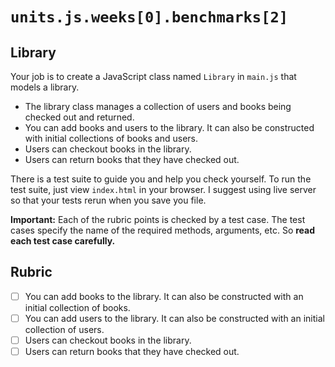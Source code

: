 # `units.js.weeks[0].benchmarks[2]`

## Library

Your job is to create a JavaScript class named `Library` in `main.js` that models a library.

- The library class manages a collection of users and books being checked out and returned.
- You can add books and users to the library. It can also be constructed with initial collections of books and users.
- Users can checkout books in the library.
- Users can return books that they have checked out.

There is a test suite to guide you and help you check yourself. To run the test suite, just view `index.html` in your browser. I suggest using live server so that your tests rerun when you save you file.

**Important:** Each of the rubric points is checked by a test case. The test cases specify the name of the required methods, arguments, etc. So **read each test case carefully.**

## Rubric

- [ ] You can add books to the library. It can also be constructed with an initial collection of books.
- [ ] You can add users to the library. It can also be constructed with an initial collection of users.
- [ ] Users can checkout books in the library.
- [ ] Users can return books that they have checked out.

